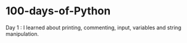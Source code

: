 # 100-days-of-Python
Day 1 : I learned about printing, commenting, input, variables and string manipulation.
